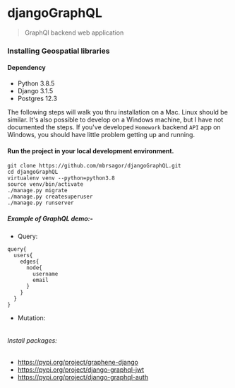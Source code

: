 # djangoGraphQL
> GraphQl backend web application

### Installing Geospatial libraries
#### Dependency
- Python 3.8.5
- Django 3.1.5
- Postgres 12.3

The following steps will walk you thru installation on a Mac. Linux should be similar. It's also possible to develop on a Windows machine, but I have not documented the steps. If you've developed `Homework` backend `API` app on Windows, you should have little problem getting up and running.


#### Run the project in your local development environment.
```
git clone https://github.com/mbrsagor/djangoGraphQL.git
cd djangoGraphQL
virtualenv venv --python=python3.8
source venv/bin/activate
./manage.py migrate
./manage.py createsuperuser
./manage.py runserver
```

##### Example of GraphQL demo:-
- Query:
```
query{
  users{
    edges{
      node{
        username
        email
      }
    }
  }
}
```
- Mutation:
```

```

###### Install packages:
- https://pypi.org/project/graphene-django
- https://pypi.org/project/django-graphql-jwt
- https://pypi.org/project/django-graphql-auth

